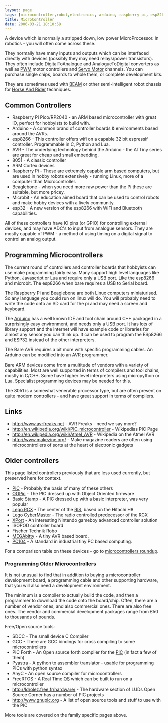 ```yaml
---
layout: page
tags: [microcontroller,robot,electronics, arduino, raspberry pi, esp8266, esp32, robot building]
title: MicroController
date: 2006-03-21 18:10:58
---
```

A device which is normally a stripped down, low power MicroProcessor.
In robotics - you will often come across these.

They normally have many inputs and outputs which can be interfaced directly with devices (possibly they may need relays/power transistors). They often include DigitalToAnalogue and AnalogueToDigital converters as well as [PWM](/wiki/pwm.html "Pulse Width Modulation") motor controllers and [Servo Motor](/wiki/servo_motor.html "A motor with built in positioning control - easily interfaced with digital systems") channels. You can purchase single chips, boards to whole them, or complete development kits.

They are sometimes used with [BEAM](/wiki/beam_robots.html "Biology, Electronics, Aesthetics and Mechanics") or other semi-intelligent robot chassis for [Horse And Rider](/wiki/horse_and_rider.html "One system takes high-level control of a lower level system") techniques.

## Common Controllers

* Raspberry Pi Pico/RP2040 - an ARM based microcontroller with great IO, perfect for hobbyists to build with.
* Arduino - A common brand of controller boards & environments based around the AVRs.
* esp8266 - This controller offers wifi on a capable 32 bit espressif controller. Programmable in C, Python and Lua.
* AVR -     The underlying technology behind the Arduino - the ATTiny series are great for cheap and small embedding.
* 8051 -    A classic controller
* ARM Cortex devices
* Raspberry Pi - These are extremely capable arm based computers, but are used in hobby robots extensively - running Linux, more of a computer than Microcontroller.
* Beaglebone - when you need more raw power than the Pi these are suitable, but more pricey.
* Microbit - An education aimed board that can be used to control robots and make hobby devices with a lively community.
* esp32   - A new version of the esp8266 with WiFi and Bluetooth capabilities.

All of these controllers have IO pins (or GPIO) for controlling external devices, and may have ADC's to input from analogue sensors.
They are mostly capable of PWM - a method of using timing on a digital signal to control an analog output.

## Programming Microcontrollers

The current round of controllers and controller boards that hobbyists can use make programming fairly easy.
Many support high level languages like Python, Javascript or Lua and require only a USB port. Like the esp8266 and microbit. The esp8266 when bare requires a USB to Serial board.

The Raspberry Pi and Beaglebone are both Linux computers miniaturised. So any language you could run on linux will do. You will probably need to write the code onto an SD card for the pi and may need a screen and keyboard.

The [Arduino](https://www.arduino.cc) has a well known IDE and tool chain around C++ packaged in a surprisingly easy environment, and needs only a USB port. It has lots of library support and the internet will have example code or libraries for almost any sensor you can think up. It can be used to program the ESp8266 and ESP32 instead of the other interpreters.

The Bare AVR requires a bit more with specific programming cables. An Arduino can be modified into an AVR programmer.

Bare ARM devices come from a multitude of vendors with a variety of capabilities. Most are well supported in terms of compilers and tool chains, mostly in C/C++. Some have higher level interpreters using micropython or Lua. Specialist programming devices may be needed for this.

The 8051 is a somewhat venerable processor type, but are often present on quite modern controllers - and have great support in terms of compilers.

## Links

- <http://www.avrfreaks.net> - AVR Freaks - need we say more?
- <http://en.wikipedia.org/wiki/PIC_microcontroller> - Wikipedias PIC Page
- <http://en.wikipedia.org/wiki/Atmel_AVR> - Wikipedia on the Atmel AVR
- <http://www.makezine.org/> - Make magazine readers are often using microcontrollers of sorts at the heart of electronic gadgets

## Older controllers

This page listed controllers previously that are less used currently, but preserved here for context.

- [PIC](/wiki/pic.html "PIC") - Probably the basis of many of these others
- [OOPic](/wiki/oopic.html "OOPic") - The PIC dressed up with Object Oriented firmware
- Basic Stamp - A PIC dressed up with a basic interpreter, was very popular
- [Lego RCX](/wiki/rcx.html "The Lego RCX") - The center of the [RIS](/wiki/ris.html "The Lego Robotic Invention System"), based on the Hitachi H8
- [Lego](/wiki/lego.html "The best known construction toy") [CyberMaster](/wiki/cybermaster.html "CyberMaster") - The radio controlled predecessor of the [RCX](/wiki/rcx.html "The Lego Robot Command Explorer")
- [XPort](/wiki/xport.html "A Gameboy Advance based alternative to the Lego RCX") - An interesting Nintendo gameboy advanced controller solution
- ISOPOD controller board
- Fischer Technik Robo
- [MEGAbitty](/wiki/megabitty.html "A very small AVR microcontroller board solution") - A tiny AVR based board.
- [PC104](/wiki/pc104.html "PC104") - A standard in industrial tiny PC based computing.

For a comparison table on these devices - go to [microcontrollers roundup](/forums/electronics/preferred_microcontrollers.html).

### Programming Older Microcontrollers

It is not unusual to find that in addition to buying a microcontroller development board, a programming cable and other supporting hardware, that you will also need a development environment.

The minimum is a compiler to actually build the code, and then a programmer to download the code onto the board/chip. Often, there are a number of vendor ones, and also commercial ones. There are also free ones. The vendor and commercial development packages range from £50 to thousands of pounds.

Free/Open source tools:

- SDCC - The small device C Compiler
- GCC - There are GCC bindings for cross compiling to some
  microcontrollers
- PIC Forth - An Open source forth compiler for the
  [PIC](/wiki/pic.html "PIC") (in fact a few of them)
- Pyastra - A python to assembler translator - usable for programming
  PICs with python syntax
- AnyC - An open source compiler for microcontrollers
- FreeRTOS - A Real Time [OS](/wiki/os.html "An Operating System")
  which can be built to run on a microcontroller
- <http://ldrolez.free.fr/hardware/> - The hardware section of LUDs
  Open Source Corner has a number of PIC projects
- <http://www.gnupic.org> - A list of open source tools and stuff to
  use with the PIC

More tools are covered on the family specific pages above.
